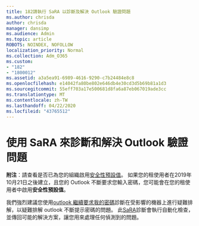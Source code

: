 ```yaml
---
title: 182請執行 SaRA 以診斷及解決 Outlook 驗證問題
ms.author: chrisda
author: chrisda
manager: dansimp
ms.audience: Admin
ms.topic: article
ROBOTS: NOINDEX, NOFOLLOW
localization_priority: Normal
ms.collection: Adm_O365
ms.custom:
- "182"
- "1800012"
ms.assetid: a3a5ea91-6989-4616-9290-c7b24484e8c8
ms.openlocfilehash: e14042fa80be802e646db4e30cd3d5b69b81a1d3
ms.sourcegitcommit: 55eff703a17e500681d8fa6a87eb067019ade3cc
ms.translationtype: MT
ms.contentlocale: zh-TW
ms.lasthandoff: 04/22/2020
ms.locfileid: "43765512"
---
```

# <a name="use-sara-to-diagnose-and-resolve-outlook-authentication-issues"></a>使用 SaRA 來診斷和解決 Outlook 驗證問題

**附注**：請查看是否已為您的組織啟用[安全性預設值](https://aka.ms/securitydefaults)。 如果您的租使用者在2019年10月21日之後建立，且您的 Outlook 不斷要求您輸入密碼，您可能會在您的租使用者中啟用**安全性預設值**。

我們強烈建議您使用[outlook 繼續要求我的密碼](https://aka.ms/SaRA-OutlookPwdPrompt-Alchemy)診斷在受影響的機器上進行疑難排解，以疑難排解 outlook 不斷提示密碼的問題。 此[SaRA](https://diagnostics.office.com/#/)診斷會執行自動化檢查，並傳回可能的解決方案，讓您用來處理任何偵測到的問題。
